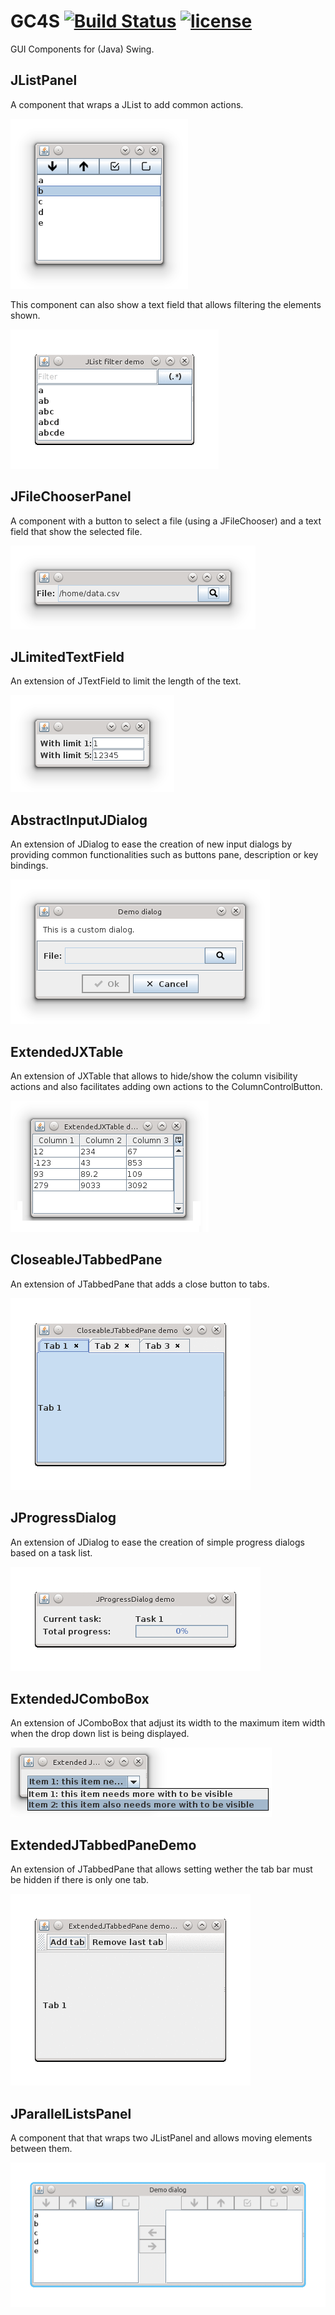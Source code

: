 GC4S [![Build Status](https://travis-ci.org/hlfernandez/GC4S.svg?branch=master)](https://travis-ci.org/hlfernandez/GC4S) [![license](https://img.shields.io/badge/LICENSE-GPLv3-blue.svg)]()
========================

GUI Components for (Java) Swing.

JListPanel
------------
A component that wraps a JList to add common actions.

![JListPanel](https://raw.githubusercontent.com/hlfernandez/GC4S/master/screenshots/JListPanel.png)

This component can also show a text field that allows filtering the elements shown.

![JListPanel filtering demo](https://raw.githubusercontent.com/hlfernandez/GC4S/master/screenshots/JListPanel-FilterDemo.gif)

JFileChooserPanel
------------
A component with a button to select a file (using a JFileChooser) and a text field that show the selected file.

![JFileChooserPanel](https://raw.githubusercontent.com/hlfernandez/GC4S/master/screenshots/JFileChooserPanel.png)

JLimitedTextField
------------
An extension of JTextField to limit the length of the text.

![JLimitedTextField](https://raw.githubusercontent.com/hlfernandez/GC4S/master/screenshots/JLimitedTextField.png)

AbstractInputJDialog
------------
An extension of JDialog to ease the creation of new input dialogs by providing common functionalities such as buttons pane, description or key bindings.

![AbstractInputJDialog](https://raw.githubusercontent.com/hlfernandez/GC4S/master/screenshots/AbstractInputJDialog.png)

ExtendedJXTable
------------
An extension of JXTable that allows to hide/show the column visibility actions and also facilitates adding own actions to the ColumnControlButton.

![ExtendedJXTable](https://raw.githubusercontent.com/hlfernandez/GC4S/master/screenshots/ExtendedJXTable.png)

CloseableJTabbedPane
------------
An extension of JTabbedPane that adds a close button to tabs.

![CloseableJTabbedPane](https://raw.githubusercontent.com/hlfernandez/GC4S/master/screenshots/CloseableJTabbedPane.gif)

JProgressDialog
------------
An extension of JDialog to ease the creation of simple progress dialogs based on a task list.

![JProgressDialog](https://raw.githubusercontent.com/hlfernandez/GC4S/master/screenshots/JProgressDialog.gif)

ExtendedJComboBox
------------
An extension of JComboBox that adjust its width to the maximum item width when the drop down list is being displayed.

![JProgressDialog](https://raw.githubusercontent.com/hlfernandez/GC4S/master/screenshots/ExtendedJComboBox.png)

ExtendedJTabbedPaneDemo
------------
An extension of JTabbedPane that allows setting wether the tab bar must be hidden if there is only one tab.

![JProgressDialog](https://raw.githubusercontent.com/hlfernandez/GC4S/master/screenshots/ExtendedJTabbedPaneDemo.gif)

JParallelListsPanel
------------
A component that that wraps two JListPanel and allows moving elements between them.

![JParallelListsPanel](https://raw.githubusercontent.com/hlfernandez/GC4S/master/screenshots/JParallelLists.gif)